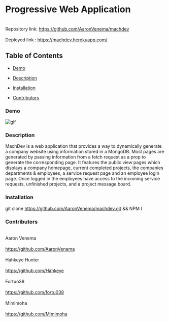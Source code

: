 # Progressive Web Application
<br> Repository link: https://github.com/AaronVenema/machdev <br>
<br> Deployed link : https://machdev.herokuapp.com/ <br>
## Table of Contents
* [Demo](#Demo)

* [Description](#Description)

* [Installation](#Installation)

* [Contributors](#Contributors)

### Demo
![gif]()

### Description
MachDev is a web application that provides a way to dynamically generate a company website using information stored in a MongoDB. Most pages are generated by passing information from a fetch request as a prop to generate the corresponding page. It features the public view pages which displays a company homepage, current completed projects, the companies departments & employees, a service request page and an employee login page. Once logged in the employees have access to the incoming service requests, unfinished projects, and a project message board. 

### Installation
git clone https://github.com/AaronVenema/machdev.git && NPM I

### Contributors
<br> Aaron Venema <br>
<br> https://github.com/AaronVenema <br>
<br> Hahkeye Hunter <br>
<br> https://github.com/Hahkeye <br>
<br> Fortuo38 <br>
<br> https://github.com/fortu038 <br>
<br> Mimimoha <br>
<br> https://github.com/Mimimoha <br>

